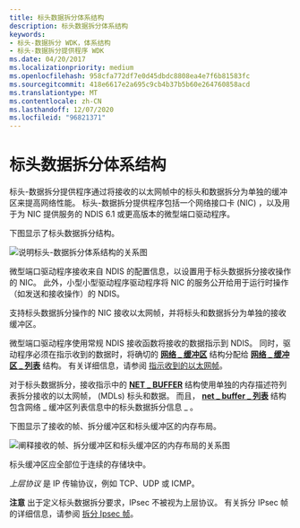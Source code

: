 ```yaml
---
title: 标头数据拆分体系结构
description: 标头数据拆分体系结构
keywords:
- 标头-数据拆分 WDK，体系结构
- 标头-数据拆分提供程序 WDK
ms.date: 04/20/2017
ms.localizationpriority: medium
ms.openlocfilehash: 958cfa772df7e0d45dbdc8808ea4e7f6b81583fc
ms.sourcegitcommit: 418e6617e2a695c9cb4b37b5b60e264760858acd
ms.translationtype: MT
ms.contentlocale: zh-CN
ms.lasthandoff: 12/07/2020
ms.locfileid: "96821371"
---
```

# <a name="header-data-split-architecture"></a>标头数据拆分体系结构





标头-数据拆分提供程序通过将接收的以太网帧中的标头和数据拆分为单独的缓冲区来提高网络性能。 标头-数据拆分提供程序包括一个网络接口卡 (NIC) ，以及用于为 NIC 提供服务的 NDIS 6.1 或更高版本的微型端口驱动程序。

下图显示了标头数据拆分结构。

![说明标头-数据拆分体系结构的关系图](images/hdsplitarchitecture.png)

微型端口驱动程序接收来自 NDIS 的配置信息，以设置用于标头数据拆分接收操作的 NIC。 此外，小型小型驱动程序驱动程序将 NIC 的服务公开给用于运行时操作（如发送和接收操作）的 NDIS。

支持标头数据拆分操作的 NIC 接收以太网帧，并将标头和数据拆分为单独的接收缓冲区。

微型端口驱动程序使用常规 NDIS 接收函数将接收的数据指示到 NDIS。 同时，驱动程序必须在指示收到的数据时，将确切的 [**网络 \_ 缓冲区**](/windows-hardware/drivers/ddi/ndis/ns-ndis-_net_buffer) 结构分配给 [**网络 \_ 缓冲区 \_ 列表**](/windows-hardware/drivers/ddi/ndis/ns-ndis-_net_buffer_list) 结构。 有关详细信息，请参阅 [指示收到的以太网帧](indicating-received-ethernet-frames.md)。

对于标头数据拆分，接收指示中的 [**NET \_ BUFFER**](/windows-hardware/drivers/ddi/ndis/ns-ndis-_net_buffer) 结构使用单独的内存描述符列表拆分接收的以太网帧， (MDLs) 标头和数据。 而且， [**net \_ buffer \_ 列表**](/windows-hardware/drivers/ddi/ndis/ns-ndis-_net_buffer_list) 结构包含网络 \_ 缓冲区列表信息中的标头数据拆分信息 \_ 。

下图显示了接收的帧、拆分缓冲区和标头缓冲区的内存布局。

![阐释接收的帧、拆分缓冲区和标头缓冲区的内存布局的关系图](images/hdspllitbuffers.png)

标头缓冲区应全部位于连续的存储块中。

*上层协议* 是 IP 传输协议，例如 TCP、UDP 或 ICMP。

**注意**  出于定义标头数据拆分要求，IPsec 不被视为上层协议。 有关拆分 IPsec 帧的详细信息，请参阅 [拆分 Ipsec 帧](splitting-ipsec-frames.md)。

 

 


